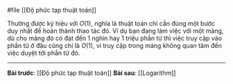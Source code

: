 #file [[Độ phức tạp thuật toán]]

Thường được ký hiệu với $O(1)$, nghĩa là thuật toán chỉ cần đúng một bước duy nhất để hoàn thành thao tác đó.
Ví dụ bạn đang làm việc với một mảng, dù cho mảng đó có đạt đến 1 nghìn hay 1 triệu phần tử thì việc truy cập vào phần tử ở đâu cũng chỉ là $O(1)$, vì truy cập trong mảng không quan tâm đến việc duyệt tới phần tử đó.

---
**Bài trước**: [[Độ phức tạp thuật toán]]
**Bài sau**: [[Logarithm]]